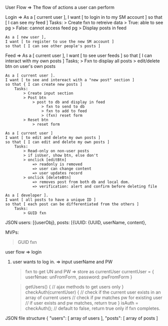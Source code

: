 
User Flow => The flow of actions a user can perform

Login =>
	As a [ current user ],
	I want [ to login in to my SM account ]
	so that [ I can see my feed ]
		Tasks:
			> Create fxn to retreive data
				> True: able to see pg
				> False: cannot access feed pg
			> Display posts in feed
	
	As a [ new user ],
	I want [ to register to use the new SM account ]
	so that [ I can see other people's posts ]
	
Feed => 
	As a [ current user ],
	I want [ to see user feeds ]
	so that [ I can interact with my own posts ]
		Tasks;
			> Fxn to display all posts
			> edit/delete btn on user's own posts
	
	As a [ current user ].
	I want [ to see and intereact with a "new post" section ]
	so that { I can create new posts ]
		Tasks:
			> Create input section
			> Post btn
				> post to db and display in feed
					> fxn to send to db
					> fxn to add to feed
					> (fxn) reset form
			> Reset btn
				> reset form
				
	As a [ current user ]
	I want [ to edit and delete my own posts ]
	so that [ I can edit and delete my own posts ]
		Tasks:
			> Read-only on non-user posts
			> if isUser, show btn, else don't 
			> onclick [editBtn] 
				=> readonly is removed
				=> user can change content
				=> user updates record
			> onclick [deleteBtn]
				=> removes post from both db and local dom.
				=> verification: alert and confirm before deleting file
	
	As a [ developer ].
	I want [ all posts to have a unique ID ]
	so that [ each post can be differentiated from the others ]
		Tasks:
			> GUID fxn


JSON
	users: [{userObj},
	posts: [{UUID: {UUID, userName, content}, 
	
	
MVPs:
> GUID fxn

user flow => login

1. user wants to log in. => input userName and PW
	> fxn to get UN and PW => store as currentUser
		currentUser = { userNmae: unFromForm, password: pwFromForm }
	
	> getUsers() {
		// ajax methods to get users only
	  }		
	> checkAuth(currentUser) {
		// check if the current user exists in an array of current users
		// check if pw matches pw for existing user
		// if user exists and pw matches, 
		return true
	  }	
	  isAuth = checkAuth();	// default to false, return true only if fxn completes. 
	  

JSON file structure { "users": [ array of users ], "posts": [ array of posts ]